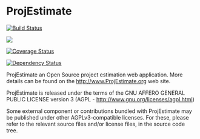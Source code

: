 <h1>
  <a name="projestimate" class="anchor" href="#projestimate">
    <span class="octicon octicon-link"></span>
  </a>
  ProjEstimate
</h1>
<p>
  <a href="https://travis-ci.org/estimancy/projestimate"><img src="https://travis-ci.org/estimancy/projestimate.png" alt="Build Status" data-canonical-src="https://travis-ci.org/estimancy/projestimate.png?branch=master" style="max-width:100%;"></a>

  <a href="https://codeclimate.com/github/estimancy/projestimate"><img src="https://codeclimate.com/github/estimancy/projestimate.png" /></a>

  <a href='https://coveralls.io/r/estimancy/projestimate'><img src='https://coveralls.io/repos/estimancy/projestimate/badge.png' alt='Coverage Status' data-canonical-src="https://coveralls.io/repos/estimancy/projestimate/badge.png?branch=master" style="max-width:100%;" /></a>

  <a href='https://gemnasium.com/estimancy/projestimate'><img src="https://gemnasium.com/estimancy/projestimate.png" alt="Dependency Status" data-canonical-src="https://gemnasium.com/estimancy/projestimate.png" style="max-width:100%;"></a>
</p>

ProjEstimate an Open Source project estimation web application. More details can be found on the http://www.ProjEstimate.org web site.

ProjEstimate is released under the terms of the GNU AFFERO GENERAL PUBLIC LICENSE version 3 (AGPL - http://www.gnu.org/licenses/agpl.html)

Some external component or contributions bundled with ProjEstimate may be published under other AGPLv3-compatible licenses. For these, please refer to the relevant source files and/or license files, in the source code tree.



